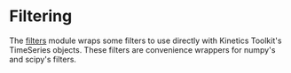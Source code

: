 # Filtering

The [filters](api/kineticstoolkit.filters.rst) module wraps some filters to use directly with Kinetics Toolkit's TimeSeries objects. These filters are convenience wrappers for numpy's and scipy's filters.
